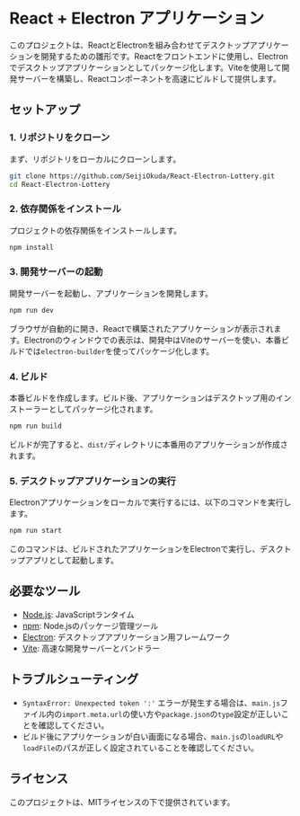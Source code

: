 # React + Electron アプリケーション

このプロジェクトは、ReactとElectronを組み合わせてデスクトップアプリケーションを開発するための雛形です。Reactをフロントエンドに使用し、Electronでデスクトップアプリケーションとしてパッケージ化します。Viteを使用して開発サーバーを構築し、Reactコンポーネントを高速にビルドして提供します。

## セットアップ

### 1. リポジトリをクローン

まず、リポジトリをローカルにクローンします。

```bash
git clone https://github.com/SeijiOkuda/React-Electron-Lottery.git
cd React-Electron-Lottery
```

### 2. 依存関係をインストール

プロジェクトの依存関係をインストールします。

```bash
npm install
```

### 3. 開発サーバーの起動

開発サーバーを起動し、アプリケーションを開発します。

```bash
npm run dev
```

ブラウザが自動的に開き、Reactで構築されたアプリケーションが表示されます。Electronのウィンドウでの表示は、開発中はViteのサーバーを使い、本番ビルドでは`electron-builder`を使ってパッケージ化します。

### 4. ビルド

本番ビルドを作成します。ビルド後、アプリケーションはデスクトップ用のインストーラーとしてパッケージ化されます。

```bash
npm run build
```

ビルドが完了すると、`dist/`ディレクトリに本番用のアプリケーションが作成されます。

### 5. デスクトップアプリケーションの実行

Electronアプリケーションをローカルで実行するには、以下のコマンドを実行します。

```bash
npm run start
```

このコマンドは、ビルドされたアプリケーションをElectronで実行し、デスクトップアプリとして起動します。

## 必要なツール

- [Node.js](https://nodejs.org/): JavaScriptランタイム
- [npm](https://www.npmjs.com/): Node.jsのパッケージ管理ツール
- [Electron](https://www.electronjs.org/): デスクトップアプリケーション用フレームワーク
- [Vite](https://vitejs.dev/): 高速な開発サーバーとバンドラー

## トラブルシューティング

- `SyntaxError: Unexpected token ':'` エラーが発生する場合は、`main.js`ファイル内の`import.meta.url`の使い方や`package.json`の`type`設定が正しいことを確認してください。
- ビルド後にアプリケーションが白い画面になる場合、`main.js`の`loadURL`や`loadFile`のパスが正しく設定されていることを確認してください。

## ライセンス

このプロジェクトは、MITライセンスの下で提供されています。
